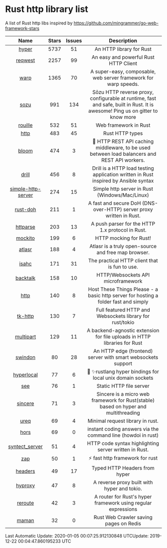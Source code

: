 # Rust http library list

A list of Rust http libs inspired by https://github.com/mingrammer/go-web-framework-stars


|Name|Stars|Issues|Description|
|:--:|:---:|:--:|:----:|
|[hyper](https://github.com/hyperium/hyper)|5737|51|An HTTP library for Rust|
|[reqwest](https://github.com/seanmonstar/reqwest)|2257|99|An easy and powerful Rust HTTP Client|
|[warp](https://github.com/seanmonstar/warp)|1365|70|A super-easy, composable, web server framework for warp speeds.|
|[sozu](https://github.com/sozu-proxy/sozu)|991|134|Sōzu HTTP reverse proxy, configurable at runtime, fast and safe, built in Rust. It is awesome! Ping us on gitter to know more|
|[rouille](https://github.com/tomaka/rouille)|532|51|Web framework in Rust|
|[http](https://github.com/hyperium/http)|483|45|Rust HTTP types|
|[bloom](https://github.com/valeriansaliou/bloom)|474|3|:cherry_blossom: HTTP REST API caching middleware, to be used between load balancers and REST API workers.|
|[drill](https://github.com/fcsonline/drill)|456|8|Drill is a HTTP load testing application written in Rust  inspired by Ansible syntax|
|[simple-http-server](https://github.com/TheWaWaR/simple-http-server)|274|15|Simple http server in Rust (Windows/Mac/Linux)|
|[rust-doh](https://github.com/jedisct1/rust-doh)|211|1|A fast and secure DoH (DNS-over-HTTP) server proxy written in Rust.|
|[httparse](https://github.com/seanmonstar/httparse)|203|13|A push parser for the HTTP 1.x protocol in Rust.|
|[mockito](https://github.com/lipanski/mockito)|199|6|HTTP mocking for Rust!|
|[atlasr](https://github.com/atlasr-org/atlasr)|188|4|Atlasr is a truly open-source and free map browser.|
|[isahc](https://github.com/sagebind/isahc)|171|31|The practical HTTP client that is fun to use.|
|[backtalk](https://github.com/lord/backtalk)|158|10|HTTP/Websockets API microframework|
|[http](https://github.com/thecoshman/http)|140|8|Host These Things Please - a basic http server for hosting a folder fast and simply|
|[tk-http](https://github.com/swindon-rs/tk-http)|130|7|Full featured HTTP and Websockets library for rust/tokio|
|[multipart](https://github.com/abonander/multipart)|129|11|A backend-agnostic extension for file uploads in HTTP libraries for Rust|
|[swindon](https://github.com/swindon-rs/swindon)|80|28|An HTTP edge (frontend) server with smart websockets support|
|[hyperlocal](https://github.com/softprops/hyperlocal)|77|6|🔌 ✨rustlang hyper bindings for local unix domain sockets|
|[see](https://github.com/wyhaya/see)|76|1|Static HTTP file server|
|[sincere](https://github.com/danclive/sincere)|71|3|Sincere is a micro web framework for Rust(stable) based on hyper and multithreading|
|[ureq](https://github.com/algesten/ureq)|69|4|Minimal request library in rust.|
|[hors](https://github.com/WindSoilder/hors)|69|0|instant coding answers via the command line (howdoi in rust)|
|[syntect_server](https://github.com/sourcegraph/syntect_server)|51|4|HTTP code syntax highlighting server written in Rust.|
|[zap](https://github.com/oltdaniel/zap)|50|1|:zap: fast http framework for rust|
|[headers](https://github.com/hyperium/headers)|49|17|Typed HTTP Headers from hyper|
|[hyproxy](https://github.com/moosingin3space/hyproxy)|47|8|A reverse proxy built with hyper and tokio.|
|[reroute](https://github.com/gsquire/reroute)|42|3|A router for Rust's hyper framework using regular expressions|
|[maman](https://github.com/spk/maman)|32|0|Rust Web Crawler saving pages on Redis|

Last Automatic Update: 2020-01-05 00:07:25.912130848 UTCUpdate: 2019-12-22 00:04:47.860195233 UTC